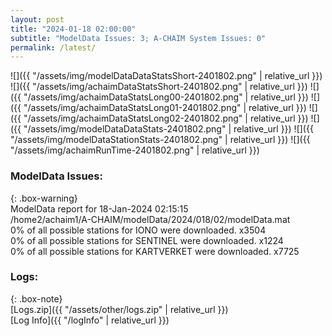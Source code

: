 ```yaml
---
layout: post
title: "2024-01-18 02:00:00"
subtitle: "ModelData Issues: 3; A-CHAIM System Issues: 0"
permalink: /latest/
---
```


![]({{ "/assets/img/modelDataDataStatsShort-2401802.png" | relative_url }})
![]({{ "/assets/img/achaimDataStatsShort-2401802.png" | relative_url }})
![]({{ "/assets/img/achaimDataStatsLong00-2401802.png" | relative_url }})
![]({{ "/assets/img/achaimDataStatsLong01-2401802.png" | relative_url }})
![]({{ "/assets/img/achaimDataStatsLong02-2401802.png" | relative_url }})
![]({{ "/assets/img/modelDataDataStats-2401802.png" | relative_url }})
![]({{ "/assets/img/modelDataStationStats-2401802.png" | relative_url }})
![]({{ "/assets/img/achaimRunTime-2401802.png" | relative_url }})


### ModelData Issues:  
  
{: .box-warning}  
 ModelData report for 18-Jan-2024 02:15:15   
 /home2/achaim1/A-CHAIM/modelData/2024/018/02/modelData.mat   
 0% of all possible stations for IONO were downloaded. x3504   
 0% of all possible stations for SENTINEL were downloaded. x1224   
 0% of all possible stations for KARTVERKET were downloaded. x7725   
  


### Logs:  
  
{: .box-note}  
[Logs.zip]({{ "/assets/other/logs.zip" | relative_url }})  
[Log Info]({{ "/logInfo" | relative_url }})  
